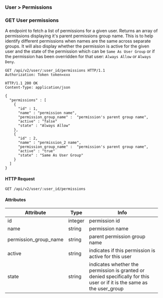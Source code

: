 ### User > Permissions

### GET User permissions

A endpoint to fetch a list of permissions for a given user. Returns an array of permissions displaying it's parent
permissions group name. This is to help identify different permissions when names are the same across separate groups.
It will also display whether the permission is active for the given user and the state of the permission which can
be `Same As User Group` or if the permission has been overridden for that user: `Always Allow` or `Always Deny`.

``` http
GET /api/v2/user/:user_id/permissions HTTP/1.1
Authorization: Token token=xxx
```

``` http
HTTP/1.1 200 OK
Content-Type: application/json

{
  "permissions" : [
    {
      "id" : 1,
      "name" : "permission name",
      "permission_group_name" :  "permission's parent group name",
      "active" : "false"
      "state" : "Always Allow"
    },
    {
      "id" : 2,
      "name" : "permission_2 name",
      "permission_group_name" :  "permission's parent group name",
      "active" : "true"
      "state" : "Same As User Group"
    }
  ]
}
```

#### HTTP Request

`GET /api/v2/user/:user_id/permissions`

#### Attributes

Attribute | Type | Info
--------- | ---- | ----
id | integer | permission id
name | string | permission name
permission\_group\_name | string | parent permission group name
active | string | indicates if this permission is active for this user
state | string | indicates whether the permission is granted or denied specifically for this user or if it is the same as the user_group
